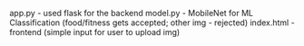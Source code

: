 app.py - used flask for the backend
model.py - MobileNet for ML Classification (food/fitness gets accepted; other img - rejected)
index.html - frontend (simple input for user to upload img)

